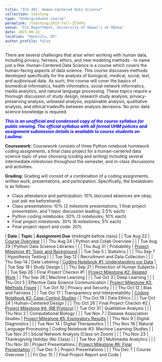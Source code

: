 ```yaml
---
title: "ICS 491: Human-Centered Data Science"
collection: teaching
type: "Undergraduate course"
permalink: /teaching/2023-fall-ICS491
venue: "ICS Department, University of Hawaiʻi at Mānoa"
date: 2023-08-21
location: "Honolulu, HI"
author_profile: false
---
```


There are several challenges that arise when working with human data, including privacy, fairness, ethics, and new modeling methods - to name just a few. Human-Centered Data Science is a course which covers the human-facing aspects of data science. This course discusses methods developed specifically for the analysis of biological, medical, social, text, and audiovisual data. As such, this course will cover the basics of biomedical informatics, health informatics, social network informatics, media analytics, and natural language processing. These topics require a thorough discussion of study design, research study analysis, privacy-preserving analysis, unbiased analysis, explainable analysis, qualitative analysis, and ethical tradeoffs between analysis decisions.  No prior data science knowledge is required.

***<font color='blue'>This is an unofficial and condensed copy of the course syllabus for public viewing. The official syllabus with all formal UHM policies and assignment submission details is available to course students on Laulima.</font>***

**Coursework:** Coursework consists of three Python notebook homework coding assignments, a final class project for a human-centered data science topic of your choosing (coding and writing) including several intermediate milestones throughout the semester, and in-class discussions and activities.

**Grading:** Grading will consist of a combination of a coding assignments, written work, presentations, and participation. Specifically, the breakdown is as follows:
* Class attendance and participation: 10% (excused absences are okay; just ask me beforehand)
* Class presentations: 10% (2 milestone presentations, 1 final project presentation, and 1 topic discussion leading; 2.5% each)
* Python coding notebooks: 30% (3 notebooks; 10% each)
* Final project milestones: 30% (6 milestones; 5% each)
* Final project report and code: 20%


| **Date** | **Topic** | **Assignment Due** (midnight before class) |
| Tue Aug 22	   | <a href="https://drive.google.com/file/d/1UaotUueggFsK9QWFfHvGt8PCWH5-isC_/view?usp=sharing" target="_blank">Course Overview</a>	   |	|
| Thu Aug 24	   | Python and Colab Overview	   |	|
| Tue Aug 29	   | Python Data Science Libraries	   |	|
| Thu Aug 31	   | Probability	   | <a href="https://docs.google.com/document/d/1g-VCQPUaUkLpIM2_4LVpJhVUF1IkTXBhlSuvcc57d0w/edit?usp=sharing" target="_blank">Project Milestone #1: Topic and Background</a> |
| Tue Sep 5	   	   | Statistics 	   | 	|
| Thu Sep 7	   	   | Hypothesis Testing	   | 	|
| Tue Sep 12	   | Recruitment and Data Collection | 	|
| Thu Sep 14	   | Data Labeling 	   | <a href="https://colab.research.google.com/drive/1K0nat2qBS98Uf3-FXrWurabgqhYOliiC?usp=sharing" target="_blank">Coding Notebook #1: Understanding our Data</a>	|
| Tue Sep 19	   | Study Design    |	|
| Thu Sep 21	   | Protection of Human Subjects |  	|
| Tue Sep 26	   | Final Project Checkin #1 	   | <a href="https://docs.google.com/document/d/1dqi7GCV7yxTqZ4o30LEDZFuJp-MNRWOJ_CAR8ojD2h0/edit?usp=sharing" target="_blank">Project Milestone #2: Related Work</a>	|
| Thu Sep 28	   | Machine Learning	   |   |
| Tue Oct 3	 	   | Deep Learning	   | 	|
| Thu Oct 5	 	   | Effective Data Science Communication	   | <a href="https://docs.google.com/document/d/1Ey60yJPrg6SXg6pN6Dw2xRLBjJxdSY6lGrDSsmtous4/edit?usp=sharing" target="_blank">Project Milestone #3: Methods Figure</a>	|
| Tue Oct 10	   | Privacy and Security	   | 	|
| Thu Oct 12	   | Bias and Fairness 	   |  	|
| Tue Oct 17	   | Transparency and Interpretability | <a href="https://colab.research.google.com/drive/19NyaCWkCm8fUxu-_FCpWZtQWVfuODLPL?usp=sharing" target="_blank">Coding Notebook #2: Case-Control Studies</a> |
| Thu Oct 19	   | Data Ethics	   |  |
| Tue Oct 24	   | Human-Centered Design   | 	|
| Thu Oct 26	   | Final Project Checkin #2	   | <a href="https://docs.google.com/document/d/1OqAO0sz9geNwdoxRvIc_Xa3m_NbcZvNwDYTK5_Di4iU/edit?usp=sharing" target="_blank">Project Milestone #4: IRB Protocol</a>	|
| Tue Oct 31	   | Qualitative Analysis   | 	|
| Thu Nov 2	  	   | Computational Biology	   | 	|
| Tue Nov 7	  	   | Disease Association Studies	   | <a href="https://docs.google.com/document/d/1KnT_gkvDThzcJHi9Yiad-Kw6m-Wjwh4RN5FvE_KkyP0/edit?usp=sharing" target="_blank">Project Milestone #5: Exploratory Results</a>	|
| Thu Nov 9	 	   | Digital Diagnostics   | 	|
| Tue Nov 14	   | Digital Therapeutics		   |	|
| Thu Nov 16	   | Natural Language Processing  | Coding Notebook #3: Machine Learning Studies	|
| Tue Nov 21	   | Social Network Analysis (Class on Zoom) 	   | 	|
| Thu Nov 23	   | Thanksgiving Holiday (No Class)	   |	|
| Tue Nov 28	   | Multimedia Analytics	   |	|
| Thu Nov 30	   | Project Presentations	   | <a href="https://docs.google.com/document/d/1NHdEk3lGzYYId358dFu9FIsURnd_UBsFjwhNGodVlKA/edit?usp=sharing" target="_blank">Project Milestone #6: Final Presentation</a>	|
| Tue Dec 5 	   | Project Presentations	   |	|
| Thu Dec 7 	   | Course Overview	   |	|
| Fri Dec 15 	   | 	   | Final Project Report and Code	|










